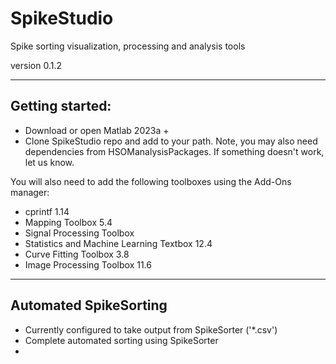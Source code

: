 # SpikeStudio
Spike sorting visualization, processing and analysis tools

version 0.1.2

-------------------------
## Getting started:

- Download or open Matlab 2023a + 
- Clone SpikeStudio repo and add to your path. 
    Note, you may also need dependencies from HSOManalysisPackages. If something doesn't work, let us know.

You will also need to add the following toolboxes using the Add-Ons manager:

- cprintf 1.14
- Mapping Toolbox 5.4
- Signal Processing Toolbox
- Statistics and Machine Learning Textbox 12.4
- Curve Fitting Toolbox 3.8
- Image Processing Toolbox 11.6

--------------------------
## Automated SpikeSorting

- Currently configured to take output from SpikeSorter ('*.csv')
- Complete automated sorting using SpikeSorter
- 
